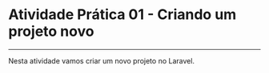 # Atividade Prática 01 - Criando um projeto novo

---

Nesta atividade vamos criar um novo projeto no Laravel.
